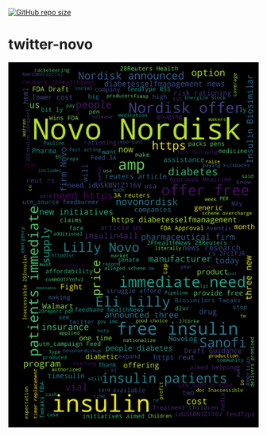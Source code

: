 [![GitHub repo size](https://img.shields.io/github/repo-size/TheNewThinkTank/twitter-novo?style=flat&logo=github&logoColor=whitesmoke&label=Repo%20Size)](https://github.com/TheNewThinkTank/twitter-novo/archive/refs/heads/main.zip)
# twitter-novo

![image](twitter_textblob.png)
